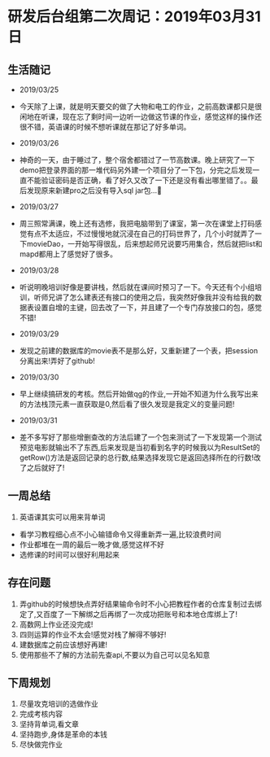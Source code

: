 # 研发后台组第二次周记：2019年03月31日

## 生活随记
-  2019/03/25
- 今天除了上课，就是明天要交的做了大物和电工的作业，之前高数课都只是很闲地在听课，现在忘了剩时间一边听一边做这节课的作业，感觉这样的操作还很不错，英语课的时候不想听课就在那记了好多单词。
- 2019/03/26
- 神奇的一天，由于睡过了，整个宿舍都错过了一节高数课。晚上研究了一下demo把登录界面的那一堆代码另外建一个项目分了一下包，分完之后发现一直不能验证密码是否正确，看了好久又改了一下还是没有看出哪里错了。。最后发现原来新建pro之后没有导入sql jar包…🌝

- 2019/03/27
- 周三照常满课，晚上还有选修，我把电脑带到了课室，第一次在课堂上打码感觉有点不太适应，不过慢慢地就沉浸在自己的打码世界了，几个小时就弄了一下movieDao，一开始写得很乱，后来想起师兄说要巧用集合，然后就把list和mapd都用上了感觉好了很多。
- 2019/03/28
- 听说明晚培训好像是要讲栈，然后就在课间时预习了一下。今天还有个小组培训，听师兄讲了怎么建表还有接口的使用之后，我突然好像我并没有给我的数据表设置自增的主键，回去改了一下，并且建了一个专门存放接口的包，感觉不错!
-  2019/03/29
- 发现之前建的数据库的movie表不是那么好，又重新建了一个表，把session分离出来!弄好了github!
- 2019/03/30
- 早上继续搞研发的考核。然后开始做qg的作业,一开始不知道为什么我写出来的方法栈顶元素一直获取是0,然后看了很久发现是我定义的变量问题!
- 2019/03/31
- 差不多写好了那些增删查改的方法后建了一个包来测试了一下发现第一个测试预览电影就输出不了东西,后来发现是当初看到名字的时候我以为ResultSet的getRow()方法是返回记录的总行数,结果选择发现它是返回选择所在的行数!改了之后就好了!

## 一周总结
1. 英语课其实可以用来背单词
- 看学习教程细心点不小心输错命令又得重新弄一遍,比较浪费时间
- 作业都堆在一周的最后一晚才做,感觉这样不好
- 选修课的时间可以很好利用起来
## 存在问题
1. 弄github的时候想快点弄好结果输命令时不小心把教程作者的仓库复制过去绑定了,又百度了一下解绑之后再绑了一次成功把账号和本地仓库绑上了!
1. 高数网上作业还没完成!
1. 四则运算的作业不太会!感觉对栈了解得不够好!
1. 建数据库之前应该想好再建!
1. 使用那些不了解的方法前先查api,不要以为自己可以见名知意
## 下周规划
1. 尽量攻克培训的选做作业
1. 完成考核内容
1. 坚持背单词,看文章
1. 坚持跑步,身体是革命的本钱
1. 尽快做完作业

